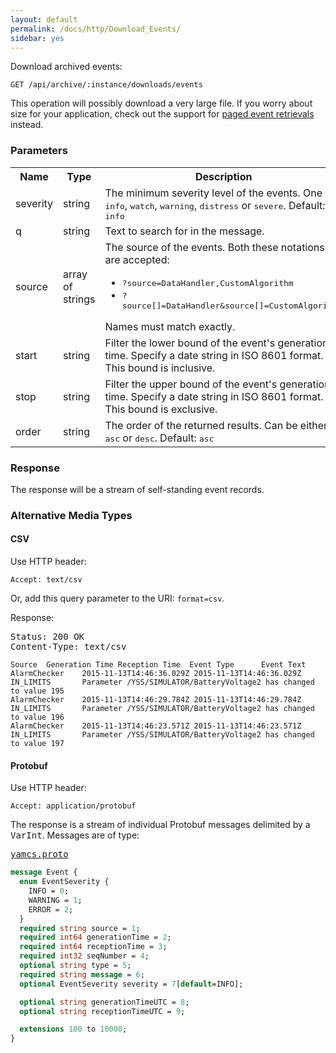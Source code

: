 ```yaml
---
layout: default
permalink: /docs/http/Download_Events/
sidebar: yes
---
```


Download archived events:

    GET /api/archive/:instance/downloads/events
    
<div class="hint">
This operation will possibly download a very large file. If you worry about size for your application, check out the support for <a href="/docs/http/List_Events/">paged event retrievals</a> instead.
</div>


### Parameters

<table class="inline">
    <tr>
        <th>Name</th>
        <th>Type</th>
        <th>Description</th>
    </tr>
    <tr>
        <td class="code">severity</td>
        <td class="code">string</td>
        <td>
            The minimum severity level of the events. One of <tt>info</tt>, <tt>watch</tt>, <tt>warning</tt>, <tt>distress</tt> or <tt>severe</tt>. Default: <tt>info</tt>
        </td>
    </tr>
    <tr>
        <td class="code">q</td>
        <td class="code">string</td>
        <td>Text to search for in the message.</td>
    </tr>
    <tr>
        <td class="code">source</td>
        <td class="code">array of strings</td>
        <td>
            The source of the events. Both these notations are accepted:
            <ul>
                <li><tt>?source=DataHandler,CustomAlgorithm</tt></li>
                <li><tt>?source[]=DataHandler&source[]=CustomAlgorithm</tt></li>
            </ul>
            Names must match exactly.
        </td>
    </tr>
    <tr>
        <td class="code">start</td>
        <td class="code">string</td>
        <td>Filter the lower bound of the event's generation time. Specify a date string in ISO 8601 format. This bound is inclusive.</td>
    </tr>
    <tr>
        <td class="code">stop</td>
        <td class="code">string</td>
        <td>Filter the upper bound of the event's generation time. Specify a date string in ISO 8601 format. This bound is exclusive.</td>
    </tr>
    <tr>
        <td class="code">order</td>
        <td class="code">string</td>
        <td>The order of the returned results. Can be either <tt>asc</tt> or <tt>desc</tt>. Default: <tt>asc</tt></td>
    </tr>
</table>


### Response

The response will be a stream of self-standing event records.

### Alternative Media Types

#### CSV

Use HTTP header:

    Accept: text/csv
    
Or, add this query parameter to the URI: `format=csv`.
    
Response:

<pre class="header">
Status: 200 OK
Content-Type: text/csv
</pre>

```
Source  Generation Time Reception Time  Event Type      Event Text
AlarmChecker    2015-11-13T14:46:36.029Z 2015-11-13T14:46:36.029Z IN_LIMITS       Parameter /YSS/SIMULATOR/BatteryVoltage2 has changed to value 195
AlarmChecker    2015-11-13T14:46:29.784Z 2015-11-13T14:46:29.784Z IN_LIMITS       Parameter /YSS/SIMULATOR/BatteryVoltage2 has changed to value 196
AlarmChecker    2015-11-13T14:46:23.571Z 2015-11-13T14:46:23.571Z IN_LIMITS       Parameter /YSS/SIMULATOR/BatteryVoltage2 has changed to value 197
```

#### Protobuf

Use HTTP header:

    Accept: application/protobuf

The response is a stream of individual Protobuf messages delimited by a <tt>VarInt</tt>. Messages are of type:

<pre class="r header"><a href="/docs/http/yamcs.proto/">yamcs.proto</a></pre>
```proto
message Event {
  enum EventSeverity {
    INFO = 0;
    WARNING = 1;
    ERROR = 2;
  }
  required string source = 1;
  required int64 generationTime = 2;
  required int64 receptionTime = 3;
  required int32 seqNumber = 4;
  optional string type = 5;
  required string message = 6;
  optional EventSeverity severity = 7[default=INFO];

  optional string generationTimeUTC = 8;
  optional string receptionTimeUTC = 9;

  extensions 100 to 10000;
}
```

